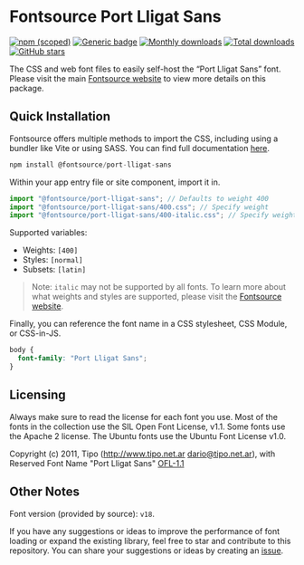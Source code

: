 # Fontsource Port Lligat Sans

[![npm (scoped)](https://img.shields.io/npm/v/@fontsource/port-lligat-sans?color=brightgreen)](https://www.npmjs.com/package/@fontsource/port-lligat-sans) [![Generic badge](https://img.shields.io/badge/fontsource-passing-brightgreen)](https://github.com/fontsource/fontsource) [![Monthly downloads](https://badgen.net/npm/dm/@fontsource/port-lligat-sans)](https://github.com/fontsource/fontsource) [![Total downloads](https://badgen.net/npm/dt/@fontsource/port-lligat-sans)](https://github.com/fontsource/fontsource) [![GitHub stars](https://img.shields.io/github/stars/fontsource/fontsource.svg?style=social&label=Star)](https://github.com/fontsource/fontsource/stargazers)

The CSS and web font files to easily self-host the “Port Lligat Sans” font. Please visit the main [Fontsource website](https://fontsource.org/fonts/port-lligat-sans) to view more details on this package.

## Quick Installation

Fontsource offers multiple methods to import the CSS, including using a bundler like Vite or using SASS. You can find full documentation [here](https://fontsource.org/docs/getting-started/introduction).

```javascript
npm install @fontsource/port-lligat-sans
```

Within your app entry file or site component, import it in.

```javascript
import "@fontsource/port-lligat-sans"; // Defaults to weight 400
import "@fontsource/port-lligat-sans/400.css"; // Specify weight
import "@fontsource/port-lligat-sans/400-italic.css"; // Specify weight and style
```

Supported variables:
- Weights: `[400]`
- Styles: `[normal]`
- Subsets: `[latin]`

> Note: `italic` may not be supported by all fonts. To learn more about what weights and styles are supported, please visit the [Fontsource website](https://fontsource.org/fonts/port-lligat-sans).

Finally, you can reference the font name in a CSS stylesheet, CSS Module, or CSS-in-JS.

```css
body {
  font-family: "Port Lligat Sans";
}
```

## Licensing
Always make sure to read the license for each font you use. Most of the fonts in the collection use the SIL Open Font License, v1.1. Some fonts use the Apache 2 license. The Ubuntu fonts use the Ubuntu Font License v1.0.

Copyright (c) 2011, Tipo (http://www.tipo.net.ar dario@tipo.net.ar), with Reserved Font Name "Port Lligat Sans"
[OFL-1.1](http://scripts.sil.org/OFL)

## Other Notes
Font version (provided by source): `v18`.

If you have any suggestions or ideas to improve the performance of font loading or expand the existing library, feel free to star and contribute to this repository. You can share your suggestions or ideas by creating an [issue](https://github.com/fontsource/fontsource/issues).